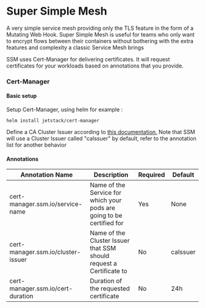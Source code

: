 
# Super Simple Mesh

A very simple service mesh providing only the TLS feature in the form of a Mutating Web Hook. 
Super Simple Mesh is useful for teams who only want to encrypt flows between their containers without bothering with the extra features and complexity a classic Service Mesh brings


SSM uses Cert-Manager for delivering certificates. It will request certificates for your workloads based on annotations that you provide.

### Cert-Manager 
#### Basic setup
Setup Cert-Manager, using helm for example :

    helm install jetstack/cert-manager

Define a CA Cluster Issuer according to [this documentation.](https://cert-manager.io/docs/configuration/ca/)
Note that SSM will use a Cluster Issuer called "caIssuer" by default, refer to the annotation list for another behavior
 
#### Annotations 
| Annotation Name | Description | Required| Default |
|--|--|--|--|
| cert-manager.ssm.io/service-name | Name of the Service for which your pods are going to be certified for | Yes | None
| cert-manager.ssm.io/cluster-issuer | Name of the Cluster Issuer that SSM should request a Certificate to | No | caIssuer
| cert-manager.ssm.io/cert-duration | Duration of the requested certificate | No | 24h 

